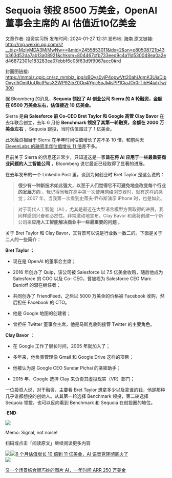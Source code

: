 # Sequoia 领投 8500 万美金，OpenAI 董事会主席的 AI 估值近10亿美金

文章作者: 投资实习所
发布时间: 2024-01-27 12:31
发布地: 海南
原文链接: http://mp.weixin.qq.com/s?__biz=MzIyMDA3MjMwNw==&mid=2455853011&idx=2&sn=e80508721b43b363d52da7ab13a08921&chksm=804467cfb733eed9c4a11d530048ea0a2ed46872301e183283ea07ebbf6c05f63d9f9067acc0#rd

封面图链接: https://mmbiz.qpic.cn/sz_mmbiz_jpg/sBQys0vjP4opwVtt20ahUgmK3UiaDibOxyrl5OmIUuUliclPiasX2WP92ibZ0Op4Ygic5oJk4sPP1CiaJOr0rTibH4iahTw/300

据 Bloomberg 的消息，**Sequoia 领投了 AI 创业公司 Sierra 的 A 轮融资，金额在 8500 万美金左右，估值接近 10
亿美金。**

Sierra 是**由 Salesforce 前 Co-CEO Bret Taylor 和 Google 高管 Clay Bavor**
在去年联合创立，去年 6 月份 **Benchmark 领投了其第一轮融资，金额在 2000 万美金左右** ，Sequoia 跟投，当时估值超过了 1
亿美金。

此次融资相当于 Sierra 在半年时间估值增长了差不多 10 倍，和前两天 [ElevenLabs 的融资半年估值增长 11
倍](http://mp.weixin.qq.com/s?__biz=MzIyMDA3MjMwNw==&mid=2455852960&idx=1&sn=a9a9a59b92fed72ea8759e4ecc35c066&chksm=804467bcb733eeaa17f18428555fa92cbfa6e3f6d363864da3cb1932b6b06658cea94d95813d&scene=21#wechat_redirect)差不多。

目前关于 Sierra 的信息还非常少，只知道这是一家**旨在将 AI 应用于一些最重要商业问题的人工智能公司** ，Bloomberg
说它最近已经取得了显著的进展。

在去年发布的一个 LinkedIn Post 里，谈到为何创业时 Bret Taylor 是这么说的：

> **很少有一种新技术如此强大，以至于人们觉得它不可避免地会改变每个行业的发展方向** 。我记得当我在高中第一次使用网络浏览器时，就有这样的感觉；2007
> 年，当我第一次看到史蒂夫·乔布斯演示 iPhone 时，也是如此。

> 对于现代人工智能（AI），尤其是最近在大型语言模型方面取得的进展，我同样感到兴奋和必然性。非常激动地宣布，Clay Bavor
> 和我将创建一个新公司来**应用人工智能解决商业中一些最重要的问题** 。

关于 Bret Taylor 和 Clay Bavor，其背景可以说是行业数一数二的。下面是关于二人的一些简介：

**Bret Taylor ：**

  * 现在是 OpenAI 的董事会主席；

  * 2016 年创办了 Quip，该公司被 Salesforce 以 7.5 亿美金收购，随后他成为 Salesforce 的 COO 以及 Co- CEO，曾被视为 Salesforce CEO Marc Benioff 的潜在继任者；

  * 共同创办了 FriendFeed，之后以 5000 万美金的价格被 Facebook 收购，然后担任 Facebook 的 CTO。

  * 他是 Google 地图的创建者；

  * 曾担任 Twitter 董事会主席，他是马斯克收购接管 Twitter 的主要角色。

**Clay Bavor** ：

  * 在 Google 工作了很长时间，2005 年就加入了；

  * 多年来，他负责管理像 Gmail 和 Google Drive 这样的项目；

  * 他被认为是 Google CEO Sundar Pichai 的亲密助手；

  * 2015 年，Google 选择 Clay 来负责其虚拟现实（VR）部门；

一位投资人说，对于融资，主要看 Bret Taylor 想拿多少以及拿谁的钱，他是那种几乎谁都想投的创始人。从其第一轮选择 Benchmark
领投，第二轮选择 Sequoia 领投，也可以反向看到 Benchmark 和 Sequoia 在创投圈的地位。

**·END·**

![](https://mmbiz.qpic.cn/sz_mmbiz_png/sBQys0vjP4opwVtt20ahUgmK3UiaDibOxyGoDicEZcntvJqzm9j58rcG1V7c4KdpHZoMiaM71AEh98AnDVjaWMIFyQ/640?wx_fmt=png&from=appmsg)  

Memo: Signal, not noise!

扫码或点击「阅读原文」继续阅读更多内容

![](https://mmbiz.qpic.cn/mmbiz_png/mrJibAziaMQhQGoNHniac6wGOyRe172dlS0HCYicyjiaCTtly2pULIz6YPNsXeRjoQFSuDYezsia4ibhbAc1X3GKtVRyw/640?wx_fmt=png&wxfrom=5&wx_lazy=1&wx_co=1)[![](https://mmbiz.qpic.cn/sz_mmbiz_jpg/sBQys0vjP4p6wtt2DNXuTsAmqVSooGQu56QPv5rgqtbEOgc04icbMH4gM2qcryq3kt92oB0Gko5iadzwkp4iabVvQ/640?wx_fmt=jpeg)6
个月估值增长 10 倍到 11 亿美金，AI
语音克隆彻底火了](https://mp.weixin.qq.com/s?__biz=MzIyMDA3MjMwNw==&mid=2455852960&idx=1&sn=a9a9a59b92fed72ea8759e4ecc35c066&chksm=804467bcb733eeaa17f18428555fa92cbfa6e3f6d363864da3cb1932b6b06658cea94d95813d&scene=21#wechat_redirect)  
[![](https://mmbiz.qpic.cn/sz_mmbiz_jpg/sBQys0vjP4rgdb7NO3tYcbZvheSE3mlAwiaMbOyBTnsSLeiaX90wczzGzr1B2vmlUNjh7PRs82KgX6AUMiaS155kg/640?wx_fmt=jpeg)](https://mp.weixin.qq.com/s?__biz=MzIyMDA3MjMwNw==&mid=2455852986&idx=1&sn=b9920b1466b46812bad7c264cb6ca794&chksm=804467a6b733eeb07ce2e639d5572d5fe462d5445b9f7372fdfe9edc8b371d99a09ec611566e&scene=21#wechat_redirect)

[又一个场景结合很巧妙的图片 AI，一年时间 ARR 250
万美金](https://mp.weixin.qq.com/s?__biz=MzIyMDA3MjMwNw==&mid=2455852986&idx=1&sn=b9920b1466b46812bad7c264cb6ca794&chksm=804467a6b733eeb07ce2e639d5572d5fe462d5445b9f7372fdfe9edc8b371d99a09ec611566e&scene=21#wechat_redirect)

